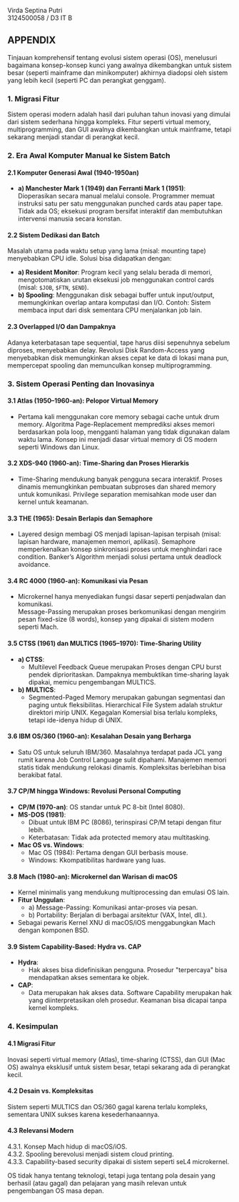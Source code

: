Virda Septina Putri  
3124500058 / D3 IT B  

## APPENDIX  

Tinjauan komprehensif tentang evolusi sistem operasi (OS), menelusuri bagaimana konsep-konsep kunci yang awalnya dikembangkan untuk sistem besar (seperti mainframe dan minikomputer) akhirnya diadopsi oleh sistem yang lebih kecil (seperti PC dan perangkat genggam).  

### 1. Migrasi Fitur  
Sistem operasi modern adalah hasil dari puluhan tahun inovasi yang dimulai dari sistem sederhana hingga kompleks. Fitur seperti virtual memory, multiprogramming, dan GUI awalnya dikembangkan untuk mainframe, tetapi sekarang menjadi standar di perangkat kecil.  

### 2. Era Awal Komputer Manual ke Sistem Batch  

#### 2.1 Komputer Generasi Awal (1940-1950an)  
- **a) Manchester Mark 1 (1949) dan Ferranti Mark 1 (1951)**:  
  Dioperasikan secara manual melalui console. Programmer memuat instruksi satu per satu menggunakan punched cards atau paper tape. Tidak ada OS; eksekusi program bersifat interaktif dan membutuhkan intervensi manusia secara konstan.  

#### 2.2 Sistem Dedikasi dan Batch  
Masalah utama pada waktu setup yang lama (misal: mounting tape) menyebabkan CPU idle. Solusi bisa didapatkan dengan:  
- **a) Resident Monitor**: Program kecil yang selalu berada di memori, mengotomatiskan urutan eksekusi job menggunakan control cards (misal: `$JOB`, `$FTN`, `$END`).  
- **b) Spooling**: Menggunakan disk sebagai buffer untuk input/output, memungkinkan overlap antara komputasi dan I/O. Contoh: Sistem membaca input dari disk sementara CPU menjalankan job lain.  

#### 2.3 Overlapped I/O dan Dampaknya  
Adanya keterbatasan tape sequential, tape harus diisi sepenuhnya sebelum diproses, menyebabkan delay. Revolusi Disk Random-Access yang menyebabkan disk memungkinkan akses cepat ke data di lokasi mana pun, mempercepat spooling dan memunculkan konsep multiprogramming.  

### 3. Sistem Operasi Penting dan Inovasinya  

#### 3.1 Atlas (1950–1960-an): Pelopor Virtual Memory  
- Pertama kali menggunakan core memory sebagai cache untuk drum memory. Algoritma Page-Replacement memprediksi akses memori berdasarkan pola loop, mengganti halaman yang tidak digunakan dalam waktu lama. Konsep ini menjadi dasar virtual memory di OS modern seperti Windows dan Linux.  

#### 3.2 XDS-940 (1960-an): Time-Sharing dan Proses Hierarkis  
- Time-Sharing mendukung banyak pengguna secara interaktif. Proses dinamis memungkinkan pembuatan subproses dan shared memory untuk komunikasi. Privilege separation memisahkan mode user dan kernel untuk keamanan.  

#### 3.3 THE (1965): Desain Berlapis dan Semaphore  
- Layered design membagi OS menjadi lapisan-lapisan terpisah (misal: lapisan hardware, manajemen memori, aplikasi). Semaphore memperkenalkan konsep sinkronisasi proses untuk menghindari race condition. Banker’s Algorithm menjadi solusi pertama untuk deadlock avoidance.  

#### 3.4 RC 4000 (1960-an): Komunikasi via Pesan  
- Microkernel hanya menyediakan fungsi dasar seperti penjadwalan dan komunikasi.  
Message-Passing merupakan proses berkomunikasi dengan mengirim pesan fixed-size (8 words), konsep yang dipakai di sistem modern seperti Mach.  

#### 3.5 CTSS (1961) dan MULTICS (1965–1970): Time-Sharing Utility  
- **a) CTSS**:  
  - Multilevel Feedback Queue merupakan Proses dengan CPU burst pendek diprioritaskan. Dampaknya membuktikan time-sharing layak dipakai, memicu pengembangan MULTICS.  
- **b) MULTICS**:  
  - Segmented-Paged Memory merupakan gabungan segmentasi dan paging untuk fleksibilitas. Hierarchical File System adalah struktur direktori mirip UNIX. 
Kegagalan Komersial bisa terlalu kompleks, tetapi ide-idenya hidup di UNIX.  

#### 3.6 IBM OS/360 (1960-an): Kesalahan Desain yang Berharga  
- Satu OS untuk seluruh IBM/360. Masalahnya terdapat pada JCL yang rumit karena Job Control Language sulit dipahami. Manajemen memori statis tidak mendukung relokasi dinamis. Kompleksitas berlebihan bisa berakibat fatal.  

#### 3.7 CP/M hingga Windows: Revolusi Personal Computing  
- **CP/M (1970-an)**: OS standar untuk PC 8-bit (Intel 8080).  
- **MS-DOS (1981)**:  
  - Dibuat untuk IBM PC (8086), terinspirasi CP/M tetapi dengan fitur lebih.  
  - Keterbatasan: Tidak ada protected memory atau multitasking.  
- **Mac OS vs. Windows**:  
  - Mac OS (1984): Pertama dengan GUI berbasis mouse.  
  - Windows: Kkompatibilitas hardware yang luas.  

#### 3.8 Mach (1980-an): Microkernel dan Warisan di macOS  
- Kernel minimalis yang mendukung multiprocessing dan emulasi OS lain.  
- **Fitur Unggulan**:  
  - a) Message-Passing: Komunikasi antar-proses via pesan.  
  - b) Portability: Berjalan di berbagai arsitektur (VAX, Intel, dll.).  
- Sebagai pewaris Kernel XNU di macOS/iOS menggabungkan Mach dengan komponen BSD.  

#### 3.9 Sistem Capability-Based: Hydra vs. CAP  
- **Hydra**:  
  - Hak akses bisa didefinisikan pengguna. Prosedur "terpercaya" bisa mendapatkan akses sementara ke objek.  
- **CAP**:  
  - Data merupakan hak akses data. Software Capability merupakan hak yang diinterpretasikan oleh prosedur. Keamanan bisa dicapai tanpa kernel kompleks.  

### 4. Kesimpulan  
#### 4.1 Migrasi Fitur  
Inovasi seperti virtual memory (Atlas), time-sharing (CTSS), dan GUI (Mac OS) awalnya eksklusif untuk sistem besar, tetapi sekarang ada di perangkat kecil.  

#### 4.2 Desain vs. Kompleksitas  
Sistem seperti MULTICS dan OS/360 gagal karena terlalu kompleks, sementara UNIX sukses karena kesederhanaannya.  

#### 4.3 Relevansi Modern  
4.3.1. Konsep Mach hidup di macOS/iOS.  
4.3.2. Spooling berevolusi menjadi sistem cloud printing.  
4.3.3. Capability-based security dipakai di sistem seperti seL4 microkernel.  

OS tidak hanya tentang teknologi, tetapi juga tentang pola desain yang berhasil (atau gagal) dan pelajaran yang masih relevan untuk pengembangan OS masa depan.  
